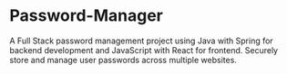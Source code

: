 # Password-Manager
A Full Stack password management project using Java with Spring for backend development and JavaScript with React for frontend. Securely store and manage user passwords across multiple websites.
